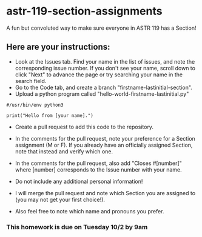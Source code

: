 # astr-119-section-assignments
A fun but convoluted way to make sure everyone in ASTR 119 has a Section!


## Here are your instructions:

* Look at the Issues tab.  Find your name in the list of issues, and note the corresponding issue number. If you don't see your name, scroll down to click "Next" to advance the page or try searching your name in the search field.
* Go to the Code tab, and create a branch "firstname-lastinitial-section".
* Upload a python program called "hello-world-firstname-lastinitial.py"

```
#/usr/bin/env python3

print("Hello from [your name].")
```

* Create a pull request to add this code to the repository.
* In the comments for the pull request, note your preference for a Section assignment (M or F).  If you already have an officially assigned Section, note that instead and verify which one.
* In the comments for the pull request, also add "Closes #[number]" where [number] corresponds to the Issue number with your name.
* Do not include any additional personal information!

* I will merge the pull request and note which Section you are assigned to (you may not get your first choice!).
* Also feel free to note which name and pronouns you prefer.

### This homework is due on Tuesday 10/2 by 9am

